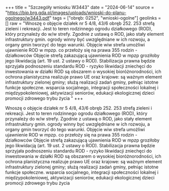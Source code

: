 +++
title = "Szczegóły wniosku W3443"
date = "2024-06-14"
source = "https://bip.brg.gda.pl/images/uploads/wnioski-do-planu-ogolnego/w3443.pdf"
tags = ["obręb: 0252", "wnioski-ogolne"]
geolinks = []
raw = "Wnoszę o objęcie działek nr 5 4/8, 43/6 obręb 252. 253 strefą zieleni i rekreacji. Jest to teren rodzinnego ogrodu działkowego (ROD), który przynależy do w/w strefy. Zgodnie z ustawą o ROD, jako stały element infrastruktury gmin. ogrody winny być uwzględniane w ich rozwoju, a organy gmin tworzyć do tego warunki. Objęcie wiw strefa umożliwi ujawnienie ROD w mpzp. co przełoży się na prawa 355 rodzin - działkowców Objęcie strefą zakazującą ujawnienia ROD w mpzp groziłoby jego likwidacją (art. 19 ust. 2 ustawy o ROD). Stabilizacja prawna będzie sprzyjała podnoszeniu standardu ROD - ryzyko likwidacji zniechęci do inwestowania w działki ROD są obszarem o wysokiej bioróżnorodności, ich ochrona planistyczna realizuje prawo UE oraz krajowe: są ważnym element infrastruktury zielonej gminy; służą realizacji zadań gminy, pełniąc istotne funkcje społeczne. wsparcia socjalnego, integracji społeczności lokalnej i międzypokoleniowej, aktywizacji seniorów, edukacji ekologicznej dzieci promocji zdrowego trybu życia "
+++

Wnoszę o objęcie działek nr 5 4/8, 43/6 obręb 252. 253 strefą zieleni i rekreacji. Jest to teren
rodzinnego ogrodu działkowego (ROD), który przynależy do w/w strefy. Zgodnie z ustawą o ROD, jako stały
element infrastruktury gmin. ogrody winny być uwzględniane w ich rozwoju, a organy gmin tworzyć do tego
warunki. Objęcie wiw strefa umożliwi ujawnienie ROD w mpzp. co przełoży się na prawa 355 rodzin -
działkowców Objęcie strefą zakazującą ujawnienia ROD w mpzp groziłoby jego likwidacją (art. 19 ust. 2 ustawy
o ROD). Stabilizacja prawna będzie sprzyjała podnoszeniu standardu ROD - ryzyko likwidacji zniechęci do
inwestowania w działki ROD są obszarem o wysokiej bioróżnorodności, ich ochrona planistyczna realizuje
prawo UE oraz krajowe: są ważnym element infrastruktury zielonej gminy; służą realizacji zadań gminy, pełniąc
istotne funkcje społeczne. wsparcia socjalnego, integracji społeczności lokalnej i międzypokoleniowej,
aktywizacji seniorów, edukacji ekologicznej dzieci promocji zdrowego trybu życia



